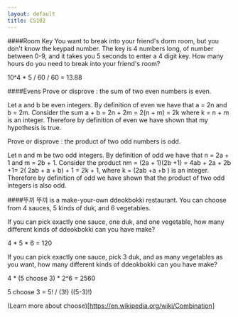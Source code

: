```yaml
---
layout: default
title: CS102
---
```




####Room Key
You want to break into your friend's dorm room, but you don't know the keypad number.
The key is 4 numbers long, of number between 0-9, and it takes you 5 seconds to enter a 4 digit key.
How many hours do you need to break into your friend's room?

10^4 * 5 / 60 / 60 = 13.88

####Evens
Prove or disprove : the sum of two even numbers is even.

Let a and b be even integers. By definition of even we have that a = 2n and b = 2m.
Consider the sum a + b = 2n + 2m = 2(n + m) = 2k where k = n + m is an integer.
Therefore by definition of even we have shown that my hypothesis is true.

Prove or disprove : the product of two odd numbers is odd.

Let n and m be two odd integers. By definition of odd we have that n = 2a + 1
and m = 2b + 1. Consider the product nm = (2a + 1)(2b +1) = 4ab + 2a + 2b +1=
2( 2ab + a + b) + 1 = 2k + 1, where k = (2ab +a +b ) is an integer. Therefore by
definition of odd we have shown that the product of two odd integers is also odd.

####뚜끼
뚜끼 is a make-your-own ddeokbokki restaurant. You can choose from 4 sauces, 5 kinds of duk, and 6 vegetables.

If you can pick exactly one sauce, one duk, and one vegetable, how many different kinds of ddeokbokki can you have make?

4 * 5 * 6 = 120

If you can pick exactly one sauce, pick 3 duk, and as many vegetables as you want, how many different kinds of ddeokbokki can you have make?

4 * (5 choose 3) * 2^6 = 2560

5 choose 3 = 5! / (3!) ((5-3)!)

(Learn more about choose)[https://en.wikipedia.org/wiki/Combination]
